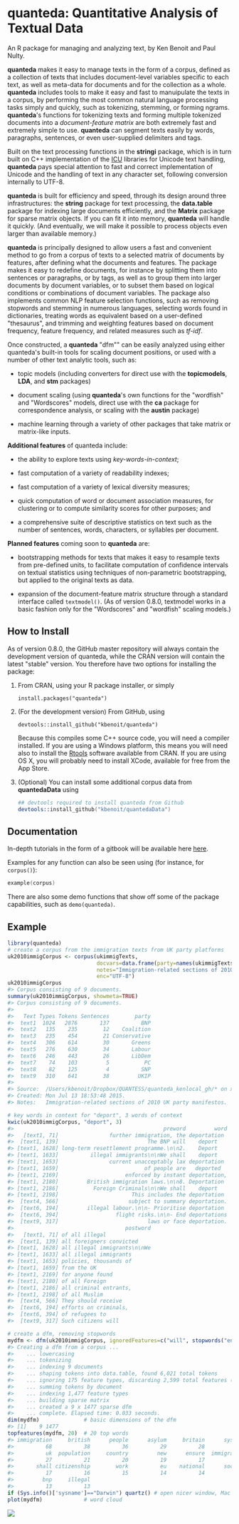 <!-- README.md is generated from README.Rmd. Please edit that file -->
quanteda: Quantitative Analysis of Textual Data
===============================================

An R package for managing and analyzing text, by Ken Benoit and Paul Nulty.

**quanteda** makes it easy to manage texts in the form of a corpus, defined as a collection of texts that includes document-level variables specific to each text, as well as meta-data for documents and for the collection as a whole. **quanteda** includes tools to make it easy and fast to manuipulate the texts in a corpus, by performing the most common natural language processing tasks simply and quickly, such as tokenizing, stemming, or forming ngrams. **quanteda**'s functions for tokenizing texts and forming multiple tokenized documents into a *document-feature matrix* are both extremely fast and extremely simple to use. **quanteda** can segment texts easily by words, paragraphs, sentences, or even user-supplied delimiters and tags.

Built on the text processing functions in the **stringi** package, which is in turn built on C++ implementation of the [ICU](http://www.icu-project.org/) libraries for Unicode text handling, **quanteda** pays special attention to fast and correct implementation of Unicode and the handling of text in any character set, following conversion internally to UTF-8.

**quanteda** is built for efficiency and speed, through its design around three infrastructures: the **string** package for text processing, the **data.table** package for indexing large documents efficiently, and the **Matrix** package for sparse matrix objects. If you can fit it into memory, **quanteda** will handle it quickly. (And eventually, we will make it possible to process objects even larger than available memory.)

**quanteda** is principally designed to allow users a fast and convenient method to go from a corpus of texts to a selected matrix of documents by features, after defining what the documents and features. The package makes it easy to redefine documents, for instance by splitting them into sentences or paragraphs, or by tags, as well as to group them into larger documents by document variables, or to subset them based on logical conditions or combinations of document variables. The package also implements common NLP feature selection functions, such as removing stopwords and stemming in numerous languages, selecting words found in dictionaries, treating words as equivalent based on a user-defined "thesaurus", and trimming and weighting features based on document frequency, feature frequency, and related measures such as *tf-idf*.

Once constructed, a **quanteda** "dfm"" can be easily analyzed using either quanteda's built-in tools for scaling document positions, or used with a number of other text analytic tools, such as:

-   topic models (including converters for direct use with the **topicmodels**, **LDA**, and **stm** packages)

-   document scaling (using **quanteda**'s own functions for the "wordfish" and "Wordscores" models, direct use with the **ca** package for correspondence analysis, or scaling with the **austin** package)

-   machine learning through a variety of other packages that take matrix or matrix-like inputs.

**Additional features** of quanteda include:

-   the ability to explore texts using *key-words-in-context*;

-   fast computation of a variety of readability indexes;

-   fast computation of a variety of lexical diversity measures;

-   quick computation of word or document association measures, for clustering or to compute similarity scores for other purposes; and

-   a comprehensive suite of descriptive statistics on text such as the number of sentences, words, characters, or syllables per document.

**Planned features** coming soon to **quanteda** are:

-   bootstrapping methods for texts that makes it easy to resample texts from pre-defined units, to facilitate computation of confidence intervals on textual statistics using techniques of non-parametric bootstrapping, but applied to the original texts as data.

-   expansion of the document-feature matrix structure through a standard interface called `textmodel()`. (As of version 0.8.0, textmodel works in a basic fashion only for the "Wordscores" and "wordfish" scaling models.)

How to Install
--------------

As of version 0.8.0, the GitHub master repository will always contain the development version of quanteda, while the CRAN version will contain the latest "stable" version. You therefore have two options for installing the package:

1.  From CRAN, using your R package installer, or simply

        install.packages("quanteda")

2.  (For the development version) From GitHub, using

        devtools::install_github("kbenoit/quanteda")

    Because this compiles some C++ source code, you will need a compiler installed. If you are using a Windows platform, this means you will need also to install the [Rtools](http://cran.r-project.org/bin/windows/Rtools/) software available from CRAN. If you are using OS X, you will probably need to install XCode, available for free from the App Store.

3.  (Optional) You can install some additional corpus data from **quantedaData** using

    ``` s
    ## devtools required to install quanteda from Github
    devtools::install_github("kbenoit/quantedaData")
    ```

Documentation
-------------

In-depth tutorials in the form of a gitbook will be available here [here](http://kbenoit.github.io/quanteda).

Examples for any function can also be seen using (for instance, for `corpus()`):

``` s
example(corpus)
```

There are also some demo functions that show off some of the package capabilities, such as `demo(quanteda)`.

Example
-------

``` r
library(quanteda)
# create a corpus from the immigration texts from UK party platforms
uk2010immigCorpus <- corpus(ukimmigTexts,
                            docvars=data.frame(party=names(ukimmigTexts)),
                            notes="Immigration-related sections of 2010 UK party manifestos",
                            enc="UTF-8")
uk2010immigCorpus
#> Corpus consisting of 9 documents.
summary(uk2010immigCorpus, showmeta=TRUE)
#> Corpus consisting of 9 documents.
#> 
#>   Text Types Tokens Sentences        party
#>  text1  1024   2876       137          BNP
#>  text2   135    235        12    Coalition
#>  text3   235    454        21 Conservative
#>  text4   306    614        30       Greens
#>  text5   276    630        34       Labour
#>  text6   246    443        26       LibDem
#>  text7    74    103         5           PC
#>  text8    82    125         4          SNP
#>  text9   310    641        38         UKIP
#> 
#> Source:  /Users/kbenoit/Dropbox/QUANTESS/quanteda_kenlocal_gh/* on x86_64 by kbenoit.
#> Created: Mon Jul 13 18:53:48 2015.
#> Notes:   Immigration-related sections of 2010 UK party manifestos.

# key words in context for "deport", 3 words of context
kwic(uk2010immigCorpus, "deport", 3)
#>                                               preword         word
#>   [text1, 71]                further immigration, the deportation 
#>  [text1, 139]                            The BNP will    deport   
#> [text1, 1628] long-term resettlement programme.\n\n2.    Deport   
#> [text1, 1633]          illegal immigrants\n\nWe shall    deport   
#> [text1, 1653]                current unacceptably lax deportation 
#> [text1, 1659]                           of people are   deported  
#> [text1, 2169]                     enforced by instant deportation,
#> [text1, 2180]         British immigration laws.\n\n8. Deportation 
#> [text1, 2186]           Foreign Criminals\n\nWe shall    deport   
#> [text1, 2198]                       This includes the deportation 
#>  [text4, 566]                      subject to summary deportation.
#>  [text6, 194]         illegal labour.\n\n- Prioritise deportation 
#>  [text6, 394]                  flight risks.\n\n- End deportations
#>  [text9, 317]                            laws or face deportation.
#>                                   postword
#>   [text1, 71] of all illegal              
#>  [text1, 139] all foreigners convicted    
#> [text1, 1628] all illegal immigrants\n\nWe
#> [text1, 1633] all illegal immigrants      
#> [text1, 1653] policies, thousands of      
#> [text1, 1659] from the UK                 
#> [text1, 2169] for anyone found            
#> [text1, 2180] of all Foreign              
#> [text1, 2186] all criminal entrants,      
#> [text1, 2198] of all Muslim               
#>  [text4, 566] They should receive         
#>  [text6, 194] efforts on criminals,       
#>  [text6, 394] of refugees to              
#>  [text9, 317] Such citizens will

# create a dfm, removing stopwords
mydfm <- dfm(uk2010immigCorpus, ignoredFeatures=c("will", stopwords("english")))
#> Creating a dfm from a corpus ...
#>    ... lowercasing
#>    ... tokenizing
#>    ... indexing 9 documents
#>    ... shaping tokens into data.table, found 6,021 total tokens
#>    ... ignoring 175 feature types, discarding 2,599 total features (43.2%)
#>    ... summing tokens by document
#>    ... indexing 1,477 feature types
#>    ... building sparse matrix
#>    ... created a 9 x 1477 sparse dfm
#>    ... complete. Elapsed time: 0.033 seconds.
dim(mydfm)              # basic dimensions of the dfm
#> [1]    9 1477
topfeatures(mydfm, 20)  # 20 top words
#> immigration     british      people      asylum     britain      system 
#>          68          38          36          29          28          27 
#>          uk  population     country         new      ensure  immigrants 
#>          27          21          20          19          17          17 
#>       shall citizenship        work          eu    national      social 
#>          17          16          15          14          14          14 
#>         bnp     illegal 
#>          13          13
if (Sys.info()['sysname']=="Darwin") quartz() # open nicer window, Mac only
plot(mydfm)             # word cloud     
```

![](README-quanteda_example-1.png)
